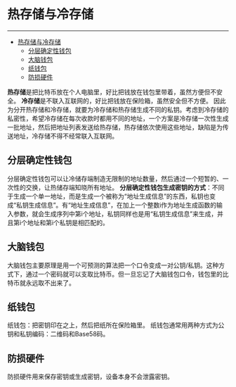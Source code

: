 <!--
 * @Author: ZhXZhao
 * @Date: 2020-02-10 15:25:43
 * @LastEditors  : ZhXZhao
 * @LastEditTime : 2020-02-10 16:11:56
 * @Description: 
 -->
# 热存储与冷存储

---

- [热存储与冷存储](#%e7%83%ad%e5%ad%98%e5%82%a8%e4%b8%8e%e5%86%b7%e5%ad%98%e5%82%a8)
  - [分层确定性钱包](#%e5%88%86%e5%b1%82%e7%a1%ae%e5%ae%9a%e6%80%a7%e9%92%b1%e5%8c%85)
  - [大脑钱包](#%e5%a4%a7%e8%84%91%e9%92%b1%e5%8c%85)
  - [纸钱包](#%e7%ba%b8%e9%92%b1%e5%8c%85)
  - [防损硬件](#%e9%98%b2%e6%8d%9f%e7%a1%ac%e4%bb%b6)

**热存储**是把比特币放在个人电脑里，好比把钱放在钱包里带着，虽然方便但不安全。
**冷存储**是不联入互联网的，好比把钱放在保险箱，虽然安全但不方便。
因此为分开热存储和冷存储，就要为冷存储和热存储生成不同的私钥。考虑到冷存储的私密性，希望冷存储在每次收款时都用不同的地址，一个方案是冷存储一次性生成一批地址，然后把地址列表发送给热存储，热存储依次使用这些地址，缺陷是为传送地址，冷存储不得不经常联入互联网。

## 分层确定性钱包

分层确定性钱包可以让冷储存端制造无限制的地址数量，然后通过一个短暂的、一次性的交换，让热储存端知晓所有地址。
**分层确定性钱包生成密钥的方式**：不同于生成一个单一地址，而是生成一个被称为“地址生成信息”的东西，私钥也变成“私钥生成信息”。有“地址生成信息”，在加上一个整数i作为地址生成函数的输入参数，就会生成序列中第i个地址，私钥同样也是用“私钥生成信息”来生成，并且第i个地址和第i个私钥是相匹配的。

## 大脑钱包

大脑钱包主要原理是用一个可预测的算法把一个口令变成一对公钥/私钥。这种方式下，通过一个密码就可以支取比特币。但一旦忘记了大脑钱包口令，钱包里的比特币就永远取不出来了。

## 纸钱包

纸钱包：把密钥印在之上，然后把纸所在保险箱里。
纸钱包通常用两种方式为公钥和私钥编码：二维码和Base58码。

## 防损硬件

防损硬件用来保存密钥或生成密钥，设备本身不会泄露密钥。


